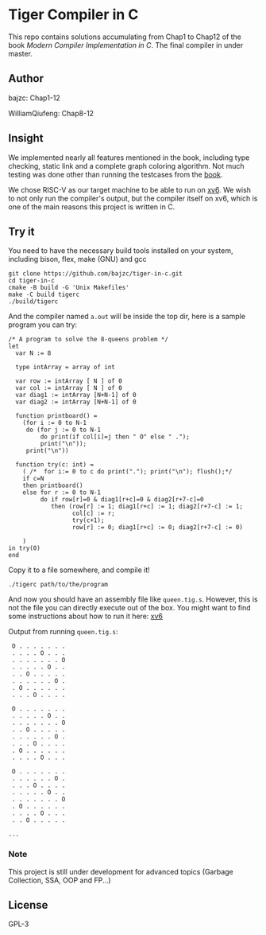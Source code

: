 # Tiger Compiler in C

This repo contains solutions accumulating from Chap1 to Chap12 of the book *Modern Compiler Implementation in C*.
The final compiler in under master.

## Author

bajzc: Chap1-12

WilliamQiufeng: Chap8-12

## Insight

We implemented nearly all features mentioned in the book, including type checking, static link and a complete graph coloring
algorithm. Not much testing was done other than running the testcases from the
[book](https://www.cs.princeton.edu/~appel/modern/testcases/).

We chose RISC-V as our target machine to be able to run on [xv6](https://github.com/bajzc/xv6-riscv). We wish to not only run the compiler's output, but the compiler itself on xv6, which is one of the main reasons this project is written in C.

## Try it
You need to have the necessary build tools installed on your system, including bison, flex, make (GNU) and gcc

```shell
git clone https://github.com/bajzc/tiger-in-c.git
cd tiger-in-c
cmake -B build -G 'Unix Makefiles'
make -C build tigerc
./build/tigerc
```

And the compiler named ``a.out`` will be inside the top dir, here is a sample program you can try:
```tiger
/* A program to solve the 8-queens problem */
let
  var N := 8

  type intArray = array of int

  var row := intArray [ N ] of 0
  var col := intArray [ N ] of 0
  var diag1 := intArray [N+N-1] of 0
  var diag2 := intArray [N+N-1] of 0

  function printboard() =
    (for i := 0 to N-1
     do (for j := 0 to N-1
         do print(if col[i]=j then " O" else " .");
         print("\n"));
     print("\n"))

  function try(c: int) =
    ( /*  for i:= 0 to c do print("."); print("\n"); flush();*/
    if c=N
    then printboard()
    else for r := 0 to N-1
         do if row[r]=0 & diag1[r+c]=0 & diag2[r+7-c]=0
            then (row[r] := 1; diag1[r+c] := 1; diag2[r+7-c] := 1;
                  col[c] := r;
                  try(c+1);
                  row[r] := 0; diag1[r+c] := 0; diag2[r+7-c] := 0)

    )
in try(0)
end
```

Copy it to a file somewhere, and compile it!
```shell
./tigerc path/to/the/program
```

And now you should have an assembly file like ``queen.tig.s``. However, this is not the file you can directly
execute out of the box. You might want to find some instructions about how to run it here: [xv6](https://github.com/bajzc/xv6-riscv)

Output from running ``queen.tig.s``:
```
 O . . . . . . .
 . . . . O . . .
 . . . . . . . O
 . . . . . O . .
 . . O . . . . .
 . . . . . . O .
 . O . . . . . .
 . . . O . . . .

 O . . . . . . .
 . . . . . O . .
 . . . . . . . O
 . . O . . . . .
 . . . . . . O .
 . . . O . . . .
 . O . . . . . .
 . . . . O . . .

 O . . . . . . .
 . . . . . . O .
 . . . O . . . .
 . . . . . O . .
 . . . . . . . O
 . O . . . . . .
 . . . . O . . .
 . . O . . . . .
 
...
```

### Note

This project is still under development for advanced topics (Garbage Collection, SSA, OOP and FP...)

## License
GPL-3
